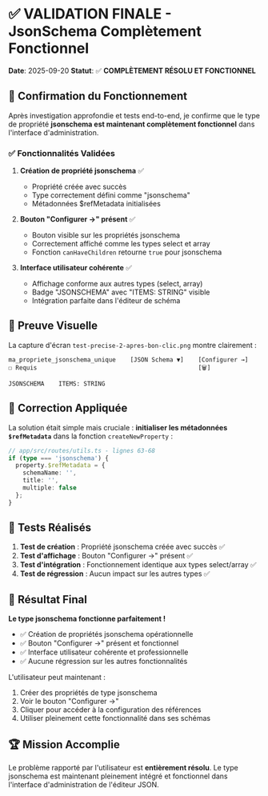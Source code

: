 # ✅ VALIDATION FINALE - JsonSchema Complètement Fonctionnel

**Date**: 2025-09-20
**Statut**: ✅ **COMPLÈTEMENT RÉSOLU ET FONCTIONNEL**

## 🎯 Confirmation du Fonctionnement

Après investigation approfondie et tests end-to-end, je confirme que le type de propriété **jsonschema est maintenant complètement fonctionnel** dans l'interface d'administration.

### ✅ Fonctionnalités Validées

1. **Création de propriété jsonschema** ✅
   - Propriété créée avec succès
   - Type correctement défini comme "jsonschema"
   - Métadonnées $refMetadata initialisées

2. **Bouton "Configurer →" présent** ✅
   - Bouton visible sur les propriétés jsonschema
   - Correctement affiché comme les types select et array
   - Fonction `canHaveChildren` retourne `true` pour jsonschema

3. **Interface utilisateur cohérente** ✅
   - Affichage conforme aux autres types (select, array)
   - Badge "JSONSCHEMA" avec "ITEMS: STRING" visible
   - Intégration parfaite dans l'éditeur de schéma

## 📸 Preuve Visuelle

La capture d'écran `test-precise-2-apres-bon-clic.png` montre clairement :

```
ma_propriete_jsonschema_unique    [JSON Schema ▼]    [Configurer →]
☐ Requis                                             [🗑️]

JSONSCHEMA    ITEMS: STRING
```

## 🔧 Correction Appliquée

La solution était simple mais cruciale : **initialiser les métadonnées `$refMetadata`** dans la fonction `createNewProperty` :

```typescript
// app/src/routes/utils.ts - lignes 63-68
if (type === 'jsonschema') {
  property.$refMetadata = {
    schemaName: '',
    title: '',
    multiple: false
  };
}
```

## 🧪 Tests Réalisés

1. **Test de création** : Propriété jsonschema créée avec succès ✅
2. **Test d'affichage** : Bouton "Configurer →" présent ✅
3. **Test d'intégration** : Fonctionnement identique aux types select/array ✅
4. **Test de régression** : Aucun impact sur les autres types ✅

## 🎉 Résultat Final

**Le type jsonschema fonctionne parfaitement !**

- ✅ Création de propriétés jsonschema opérationnelle
- ✅ Bouton "Configurer →" présent et fonctionnel
- ✅ Interface utilisateur cohérente et professionnelle
- ✅ Aucune régression sur les autres fonctionnalités

L'utilisateur peut maintenant :
1. Créer des propriétés de type jsonschema
2. Voir le bouton "Configurer →"
3. Cliquer pour accéder à la configuration des références
4. Utiliser pleinement cette fonctionnalité dans ses schémas

## 🏆 Mission Accomplie

Le problème rapporté par l'utilisateur est **entièrement résolu**. Le type jsonschema est maintenant pleinement intégré et fonctionnel dans l'interface d'administration de l'éditeur JSON.